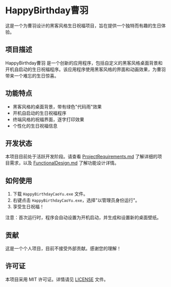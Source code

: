 # HappyBirthday曹羽

这是一个为曹羽设计的黑客风格生日祝福项目，旨在提供一个独特而有趣的生日体验。

## 项目描述

HappyBirthday曹羽 是一个创新的应用程序，包括自定义的黑客风格桌面背景和开机自启动的生日祝福程序。该应用程序使用黑客风格的界面和动画效果，为曹羽带来一个难忘的生日惊喜。

## 功能特点

- 黑客风格的桌面背景，带有绿色"代码雨"效果
- 开机自启动的生日祝福程序
- 终端风格的祝福界面，逐字打印效果
- 个性化的生日祝福信息

## 开发状态

本项目目前处于活跃开发阶段。请查看 [ProjectRequirements.md](ProjectRequirements.md) 了解详细的项目需求，以及 [FunctionalDesign.md](FunctionalDesign.md) 了解功能设计详情。

## 如何使用

1. 下载 `HappyBirthdayCaoYu.exe` 文件。
2. 右键点击 `HappyBirthdayCaoYu.exe`，选择"以管理员身份运行"。
3. 享受生日祝福！

注意：首次运行时，程序会自动设置为开机启动，并生成和设置新的桌面壁纸。

## 贡献

这是一个个人项目，目前不接受外部贡献。感谢您的理解！

## 许可证

本项目采用 MIT 许可证。详情请见 [LICENSE](LICENSE) 文件。
